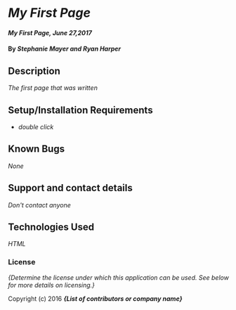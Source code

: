 # _My First Page_

#### _My First Page, June 27,2017_

#### By _**Stephanie Mayer and Ryan Harper**_

## Description

_The first page that was written_

## Setup/Installation Requirements

* _double click_


## Known Bugs

_None_

## Support and contact details

_Don't contact anyone_

## Technologies Used

_HTML_

### License

*{Determine the license under which this application can be used.  See below for more details on licensing.}*

Copyright (c) 2016 **_{List of contributors or company name}_**
